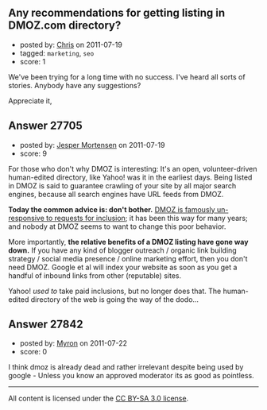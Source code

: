 ## Any recommendations for getting listing in DMOZ.com directory?

- posted by: [Chris](https://stackexchange.com/users/-1/412-chris) on 2011-07-19
- tagged: `marketing`, `seo`
- score: 1

We've been trying for a long time with no success. I've heard all sorts of stories. Anybody have any suggestions?

Appreciate it,


## Answer 27705

- posted by: [Jesper Mortensen](https://stackexchange.com/users/-1/1261-jesper-mortensen) on 2011-07-19
- score: 9

<p>For those who don't why DMOZ is interesting: It's an open, volunteer-driven human-edited directory, like Yahoo! was it in the earliest days. Being listed in DMOZ is said to guarantee crawling of your site by all major search engines, because all search engines have URL feeds from DMOZ.</p>

<p><strong>Today the common advice is: don't bother.</strong> <a href="https://encrypted.google.com/search?q=DMOZ%20sucks" rel="nofollow">DMOZ is famously un-responsive to requests for inclusion</a>; it has been this way for many years; and nobody at DMOZ seems to want to change this poor behavior.</p>

<p>More importantly, <strong>the relative benefits of a DMOZ listing have gone way down.</strong> If you have any kind of blogger outreach / organic link building strategy / social media presence / online marketing effort, then you don't need DMOZ. Google et al will index your website as soon as you get a handful of inbound links from other (reputable) sites.</p>

<p>Yahoo! <em>used to</em> take paid inclusions, but no longer does that. The human-edited directory of the web is going the way of the dodo...</p>



## Answer 27842

- posted by: [Myron](https://stackexchange.com/users/-1/12158-myron) on 2011-07-22
- score: 0

I think dmoz is already dead and rather irrelevant despite being used by google - Unless you know an approved moderator its as good as pointless.



---

All content is licensed under the [CC BY-SA 3.0 license](https://creativecommons.org/licenses/by-sa/3.0/).

